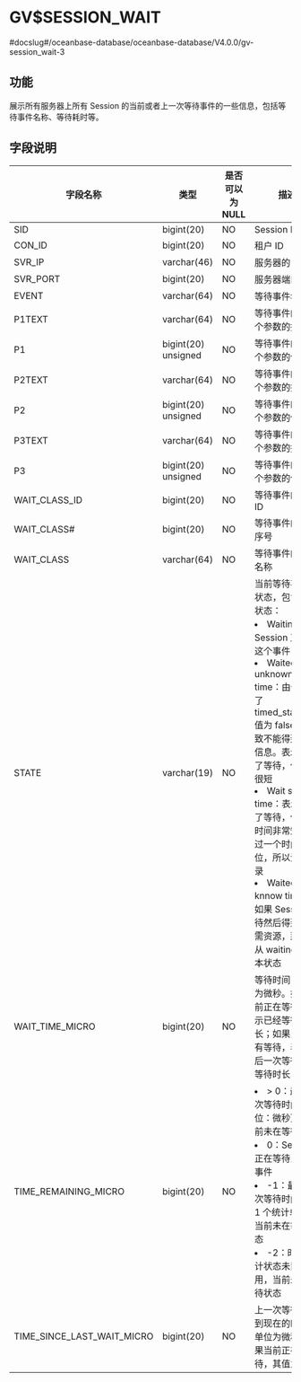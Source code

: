 GV$SESSION_WAIT
====================================

#docslug#/oceanbase-database/oceanbase-database/V4.0.0/gv-session_wait-3

## 功能
展示所有服务器上所有 Session 的当前或者上一次等待事件的一些信息，包括等待事件名称、等待耗时等。
## 字段说明
| **字段名称** | **类型** | **是否可以为 NULL** | **描述** |
| --- | --- | --- | --- |
| SID | bigint(20) | NO | Session ID |
| CON_ID | bigint(20) | NO | 租户 ID |
| SVR_IP | varchar(46) | NO | 服务器的 IP |
| SVR_PORT | bigint(20) | NO | 服务器端口 |
| EVENT | varchar(64) | NO | 等待事件名称 |
| P1TEXT | varchar(64) | NO | 等待事件的第一个参数的描述 |
| P1 | bigint(20) unsigned | NO | 等待事件的第一个参数的值 |
| P2TEXT | varchar(64) | NO | 等待事件的第二个参数的描述 |
| P2 | bigint(20) unsigned | NO | 等待事件的第二个参数的值 |
| P3TEXT | varchar(64) | NO | 等待事件的第三个参数的描述 |
| P3 | bigint(20) unsigned | NO | 等待事件的第三个参数的值 |
| WAIT_CLASS_ID | bigint(20) | NO | 等待事件的类别 ID |
| WAIT_CLASS# | bigint(20) | NO | 等待事件的类别序号 |
| WAIT_CLASS | varchar(64) | NO | 等待事件的类别名称 |
| STATE | varchar(19) | NO | 当前等待事件的状态，包含四种状态：<li>Waiting：Session 正等待这个事件<li>Waited unknown time：由于设置了 timed_statistics 值为 false，导致不能得到时间信息。表示发生了等待，但时间很短<li>Wait short time：表示发生了等待，但由于时间非常短不超过一个时间单位，所以没有记录<li>Waited knnow time：如果 Session 等待然后得到了所需资源，那么将从 waiting 进入本状态 |
| WAIT_TIME_MICRO | bigint(20) | NO | 等待时间，单位为微秒。如果当前正在等待，表示已经等待的时长；如果当前没有等待，表示最后一次等待的总等待时长 |
| TIME_REMAINING_MICRO | bigint(20) | NO |<li>> 0：最后一次等待时间（单位：微秒），当前未在等待状态<li>0：Session 正在等待当前的事件<li>-1：最后一次等待时间小于 1 个统计单位，当前未在等待状态<li>-2：时间统计状态未置为可用，当前未在等待状态 |
| TIME_SINCE_LAST_WAIT_MICRO | bigint(20) | NO | 上一次等待结束到现在的时间，单位为微秒，如果当前正在等待，其值为 0 |

